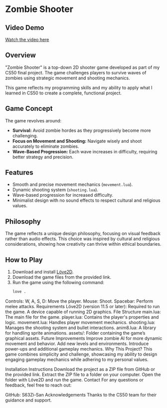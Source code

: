 # Zombie Shooter

## Video Demo
[Watch the video here](https://www.youtube.com/watch?v=MxaycdV0zpc)

## Overview
"Zombie Shooter" is a top-down 2D shooter game developed as part of my CS50 final project. The game challenges players to survive waves of zombies using strategic movement and shooting mechanics.

This game reflects my programming skills and my ability to apply what I learned in CS50 to create a complete, functional project.

## Game Concept
The game revolves around:
- **Survival:** Avoid zombie hordes as they progressively become more challenging.
- **Focus on Movement and Shooting:** Navigate wisely and shoot accurately to eliminate zombies.
- **Wave-Based Progression:** Each wave increases in difficulty, requiring better strategy and precision.

## Features
- Smooth and precise movement mechanics (`movement.lua`).
- Dynamic shooting system (`shooting.lua`).
- Wave-based progression for increased difficulty.
- Minimalist design with no sound effects to respect cultural and religious values.

## Philosophy
The game reflects a unique design philosophy, focusing on visual feedback rather than audio effects. This choice was inspired by cultural and religious considerations, showing how creativity can thrive within ethical boundaries.

## How to Play
1. Download and install [Löve2D](https://love2d.org/).
2. Download the game files from the provided link.
3. Run the game using the following command:
   ```bash
   love .


Controls:
W, A, S, D: Move the player.
Mouse: Shoot.
Spacebar: Perform melee attacks.
Requirements
Löve2D (version 11.5 or later): Required to run the game.
A device capable of running 2D graphics.
File Structure
main.lua: The main file for the game.
player.lua: Contains the player's properties and logic.
movement.lua: Handles player movement mechanics.
shooting.lua: Manages the shooting system and bullet interactions.
anim8.lua: A library for handling sprite animations.
assets/: Folder containing the game’s graphical assets.
Future Improvements
Improve zombie AI for more dynamic movement and behavior.
Add new levels and environments.
Introduce power-ups and additional gameplay mechanics.
Why This Project?
This game combines simplicity and challenge, showcasing my ability to design engaging gameplay mechanics while adhering to my personal values.

Installation Instructions
Download the project as a ZIP file from GitHub or the provided link.
Extract the ZIP file to a folder on your computer.
Open the folder with Löve2D and run the game.
Contact
For any questions or feedback, feel free to reach out:

GitHub: S63Zi-San
Acknowledgements
Thanks to the CS50 team for their guidance and support.
